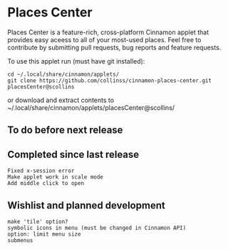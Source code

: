 Places Center
=============

Places Center is a feature-rich, cross-platform Cinnamon applet that provides easy aceess to all of your most-used places. Feel free to contribute by submitting pull requests, bug reports and feature requests.

To use this applet run (must have git installed):

    cd ~/.local/share/cinnamon/applets/
    git clone https://github.com/collinss/cinnamon-places-center.git placesCenter@scollins

or download and extract contents to ~/.local/share/cinnamon/applets/placesCenter@scollins/

To do before next release
-------------------------

Completed since last release
----------------------------
    Fixed x-session error
    Make applet work in scale mode
    Add middle click to open

Wishlist and planned development
--------------------------------
    make 'tile' option?
    symbolic icons in menu (must be changed in Cinnamon API)
    option: limit menu size
    submenus
